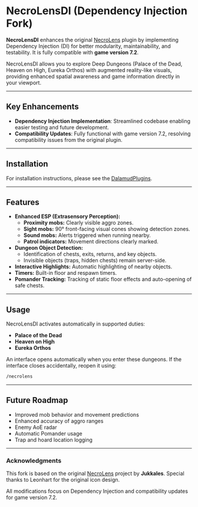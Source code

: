 &#x20;&#x20;

# NecroLensDI (Dependency Injection Fork)

**NecroLensDI** enhances the original [NecroLens](https://github.com/Jukkales/NecroLens) plugin by implementing Dependency Injection (DI) for better modularity, maintainability, and testability. It is fully compatible with **game version 7.2**.

NecroLensDI allows you to explore Deep Dungeons (Palace of the Dead, Heaven on High, Eureka Orthos) with augmented reality-like visuals, providing enhanced spatial awareness and game information directly in your viewport.

---

## Key Enhancements

- **Dependency Injection Implementation**: Streamlined codebase enabling easier testing and future development.
- **Compatibility Updates**: Fully functional with game version 7.2, resolving compatibility issues from the original plugin.

---

## Installation

For installation instructions, please see the [DalamudPlugins](https://github.com/mariamatthews/DalamudPlugins).

---

## Features

- **Enhanced ESP (Extrasensory Perception):**
  - **Proximity mobs:** Clearly visible aggro zones.
  - **Sight mobs:** 90° front-facing visual cones showing detection zones.
  - **Sound mobs:** Alerts triggered when running nearby.
  - **Patrol indicators:** Movement directions clearly marked.
- **Dungeon Object Detection:**
  - Identification of chests, exits, returns, and key objects.
  - Invisible objects (traps, hidden chests) remain server-side.
- **Interactive Highlights:** Automatic highlighting of nearby objects.
- **Timers:** Built-in floor and respawn timers.
- **Pomander Tracking:** Tracking of static floor effects and auto-opening of safe chests.

---

## Usage

NecroLensDI activates automatically in supported duties:

- **Palace of the Dead**
- **Heaven on High**
- **Eureka Orthos**

An interface opens automatically when you enter these dungeons. If the interface closes accidentally, reopen it using:

```sh
/necrolens
```

---

## Future Roadmap

- Improved mob behavior and movement predictions
- Enhanced accuracy of aggro ranges
- Enemy AoE radar
- Automatic Pomander usage
- Trap and hoard location logging

---

### Acknowledgments

This fork is based on the original [NecroLens](https://github.com/Jukkales/NecroLens) project by **Jukkales**. Special thanks to Leonhart for the original icon design.

All modifications focus on Dependency Injection and compatibility updates for game version 7.2.

